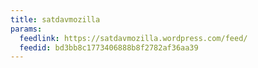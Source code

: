 ```yaml
---
title: satdavmozilla
params:
  feedlink: https://satdavmozilla.wordpress.com/feed/
  feedid: bd3bb8c1773406888b8f2782af36aa39
---
```

